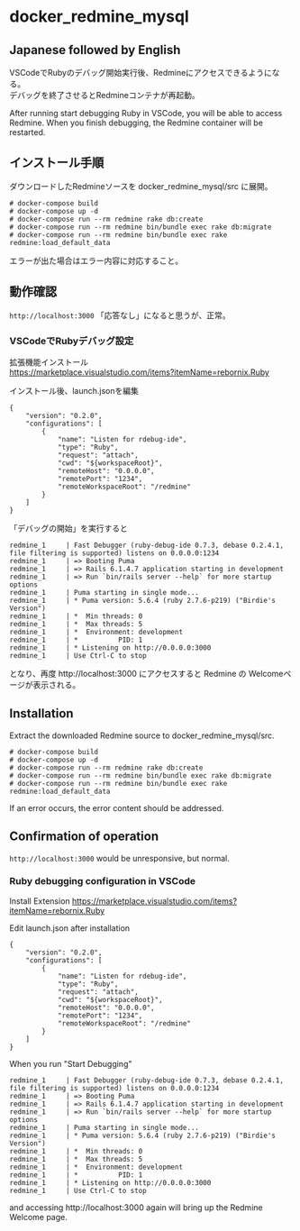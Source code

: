 # docker_redmine_mysql

## Japanese followed by English

VSCodeでRubyのデバッグ開始実行後、Redmineにアクセスできるようになる。  
デバッグを終了させるとRedmineコンテナが再起動。

After running start debugging Ruby in VSCode, you will be able to access Redmine.
When you finish debugging, the Redmine container will be restarted.

## インストール手順
ダウンロードしたRedmineソースを docker_redmine_mysql/src に展開。
```
# docker-compose build
# docker-compose up -d
# docker-compose run --rm redmine rake db:create
# docker-compose run --rm redmine bin/bundle exec rake db:migrate
# docker-compose run --rm redmine bin/bundle exec rake redmine:load_default_data
```
エラーが出た場合はエラー内容に対応すること。

## 動作確認
`http://localhost:3000` 「応答なし」になると思うが、正常。

### VSCodeでRubyデバッグ設定
拡張機能インストール  
https://marketplace.visualstudio.com/items?itemName=rebornix.Ruby  

インストール後、launch.jsonを編集

```
{
    "version": "0.2.0",
    "configurations": [
        {
            "name": "Listen for rdebug-ide",
            "type": "Ruby",
            "request": "attach",
            "cwd": "${workspaceRoot}",
            "remoteHost": "0.0.0.0",
            "remotePort": "1234",
            "remoteWorkspaceRoot": "/redmine"
        }
    ]
}
```
「デバッグの開始」を実行すると
```
redmine_1     | Fast Debugger (ruby-debug-ide 0.7.3, debase 0.2.4.1, file filtering is supported) listens on 0.0.0.0:1234
redmine_1     | => Booting Puma
redmine_1     | => Rails 6.1.4.7 application starting in development 
redmine_1     | => Run `bin/rails server --help` for more startup options
redmine_1     | Puma starting in single mode...
redmine_1     | * Puma version: 5.6.4 (ruby 2.7.6-p219) ("Birdie's Version")
redmine_1     | *  Min threads: 0
redmine_1     | *  Max threads: 5
redmine_1     | *  Environment: development
redmine_1     | *          PID: 1
redmine_1     | * Listening on http://0.0.0.0:3000
redmine_1     | Use Ctrl-C to stop
```
となり、再度 http://localhost:3000 にアクセスすると Redmine の Welcomeページが表示される。

## Installation
Extract the downloaded Redmine source to docker_redmine_mysql/src.
```
# docker-compose build
# docker-compose up -d
# docker-compose run --rm redmine rake db:create
# docker-compose run --rm redmine bin/bundle exec rake db:migrate
# docker-compose run --rm redmine bin/bundle exec rake redmine:load_default_data
```
If an error occurs, the error content should be addressed.

## Confirmation of operation
`http://localhost:3000` would be unresponsive, but normal.

### Ruby debugging configuration in VSCode
Install Extension
https://marketplace.visualstudio.com/items?itemName=rebornix.Ruby  

Edit launch.json after installation
```
{
    "version": "0.2.0",
    "configurations": [
        {
            "name": "Listen for rdebug-ide",
            "type": "Ruby",
            "request": "attach",
            "cwd": "${workspaceRoot}",
            "remoteHost": "0.0.0.0",
            "remotePort": "1234",
            "remoteWorkspaceRoot": "/redmine"
        }
    ]
}
```

When you run "Start Debugging"
```
redmine_1     | Fast Debugger (ruby-debug-ide 0.7.3, debase 0.2.4.1, file filtering is supported) listens on 0.0.0.0:1234
redmine_1     | => Booting Puma
redmine_1     | => Rails 6.1.4.7 application starting in development 
redmine_1     | => Run `bin/rails server --help` for more startup options
redmine_1     | Puma starting in single mode...
redmine_1     | * Puma version: 5.6.4 (ruby 2.7.6-p219) ("Birdie's Version")
redmine_1     | *  Min threads: 0
redmine_1     | *  Max threads: 5
redmine_1     | *  Environment: development
redmine_1     | *          PID: 1
redmine_1     | * Listening on http://0.0.0.0:3000
redmine_1     | Use Ctrl-C to stop
```
and accessing http://localhost:3000 again will bring up the Redmine Welcome page.